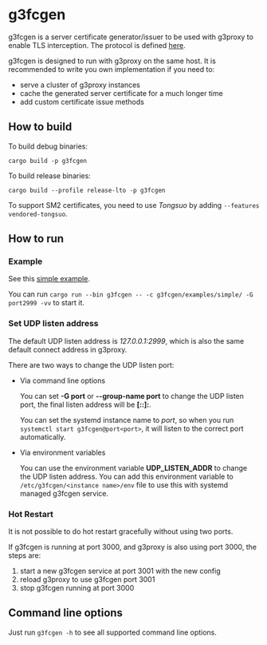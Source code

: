 # g3fcgen

g3fcgen is a server certificate generator/issuer to be used with g3proxy to enable TLS interception.
The protocol is defined [here](https://g3-project.readthedocs.io/projects/g3proxy/en/latest/protocol/helper/cert_generator.html).

g3fcgen is designed to run with g3proxy on the same host.
It is recommended to write you own implementation if you need to:

 - serve a cluster of g3proxy instances
 - cache the generated server certificate for a much longer time
 - add custom certificate issue methods

## How to build

To build debug binaries:
```shell
cargo build -p g3fcgen
```

To build release binaries:
```shell
cargo build --profile release-lto -p g3fcgen
```

To support SM2 certificates, you need to use *Tongsuo* by adding `--features vendored-tongsuo`.

## How to run

### Example

See this [simple example](examples/simple).

You can run `cargo run --bin g3fcgen -- -c g3fcgen/examples/simple/ -G port2999 -vv` to start it.

### Set UDP listen address

The default UDP listen address is *127.0.0.1:2999*, which is also the same default connect address in g3proxy.

There are two ways to change the UDP listen port:

- Via command line options

  You can set **-G port<port>** or **--group-name port<port>** to change the UDP listen port,
  the final listen address will be **[::]:<port>**.

  You can set the systemd instance name to *port<port>*, so when you run `systemctl start g3fcgen@port<port>`, 
  it will listen to the correct port automatically.

- Via environment variables

  You can use the environment variable **UDP_LISTEN_ADDR** to change the UDP listen address.
  You can add this environment variable to `/etc/g3fcgen/<instance name>/env` file to use this with
  systemd managed g3fcgen service.

### Hot Restart

It is not possible to do hot restart gracefully without using two ports.

If g3fcgen is running at port 3000, and g3proxy is also using port 3000, the steps are:

1. start a new g3fcgen service at port 3001 with the new config
2. reload g3proxy to use g3fcgen port 3001
3. stop g3fcgen running at port 3000

## Command line options

Just run `g3fcgen -h` to see all supported command line options.
